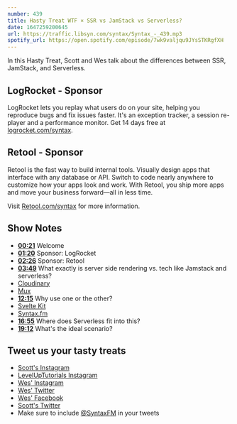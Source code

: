 ```yaml
---
number: 439
title: Hasty Treat WTF × SSR vs JamStack vs Serverless?
date: 1647259200645
url: https://traffic.libsyn.com/syntax/Syntax_-_439.mp3
spotify_url: https://open.spotify.com/episode/7wk9valjqu9JYsSTKRgfXH
---
```


In this Hasty Treat, Scott and Wes talk about the differences between SSR, JamStack, and Serverless.

## LogRocket - Sponsor

LogRocket lets you replay what users do on your site, helping you reproduce bugs and fix issues faster. It's an exception tracker, a session re-player and a performance monitor. Get 14 days free at [logrocket.com/syntax](https://logrocket.com/syntax).

## Retool - Sponsor

Retool is the fast way to build internal tools. Visually design apps that interface with any database or API. Switch to code nearly anywhere to customize how your apps look and work. With Retool, you ship more apps and move your business forward—all in less time.

Visit [Retool.com/syntax](http://retool.com/syntax) for more information.

## Show Notes

* **[00:21](#t=00:21)** Welcome
* **[01:20](#t=01:20)** Sponsor: LogRocket
* **[02:26](#t=02:26)** Sponsor: Retool
* **[03:49](#t=03:49)** What exactly is server side rendering vs. tech like Jamstack and serverless?
* [Cloudinary](https://cloudinary.com)
* [Mux](https://www.mux.com)
* **[12:15](#t=12:15)** Why use one or the other?
* [Svelte Kit](https://kit.svelte.dev)
* [Syntax.fm](https://syntax.fm)
* **[16:55](#t=16:55)** Where does Serverless fit into this?
* **[19:12](#t=19:12)** What's the ideal scenario?

## Tweet us your tasty treats

* [Scott's Instagram](https://www.instagram.com/stolinski/)
* [LevelUpTutorials Instagram](https://www.instagram.com/LevelUpTutorials/)
* [Wes' Instagram](https://www.instagram.com/wesbos/)
* [Wes' Twitter](https://twitter.com/wesbos)
* [Wes' Facebook](https://www.facebook.com/wesbos.developer)
* [Scott's Twitter](https://twitter.com/stolinski)
* Make sure to include [@SyntaxFM](https://twitter.com/SyntaxFM) in your tweets
